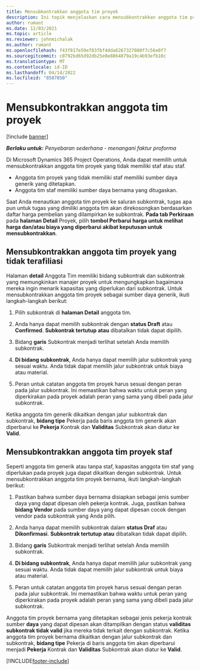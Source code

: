 ```yaml
---
title: Mensubkontrakkan anggota tim proyek
description: Ini topik menjelaskan cara mensubkontrakkan anggota tim proyek di Microsoft Dynamics 365 Project Operations.
author: rumant
ms.date: 12/03/2021
ms.topic: article
ms.reviewer: johnmichalak
ms.author: rumant
ms.openlocfilehash: f43f817e59ef83fbf4dda6267327080f7c56e0f7
ms.sourcegitcommit: c0792bd65d92db25e0e8864879a19c4b93efb10c
ms.translationtype: MT
ms.contentlocale: id-ID
ms.lasthandoff: 04/14/2022
ms.locfileid: "8587850"
---
```

# <a name="subcontracting-project-team-members"></a>Mensubkontrakkan anggota tim proyek

[!include [banner](../../includes/dataverse-preview.md)]

_**Berlaku untuk:** Penyebaran sederhana - menangani faktur proforma_

Di Microsoft Dynamics 365 Project Operations, Anda dapat memilih untuk mensubkontrakkan anggota tim proyek yang tidak memiliki staf atau staf.

- Anggota tim proyek yang tidak memiliki staf memiliki sumber daya generik yang ditetapkan.
- Anggota tim staf memiliki sumber daya bernama yang ditugaskan.

Saat Anda menautkan anggota tim proyek ke saluran subkontrak, tugas apa pun untuk tugas yang dimiliki anggota tim akan direkosongkan berdasarkan daftar harga pembelian yang dilampirkan ke subkontrak.  **Pada tab Perkiraan** pada **halaman Detail** Proyek, pilih **tombol Perbarui harga untuk melihat harga dan/atau biaya yang diperbarui akibat keputusan untuk mensubkontrakkan**. 

## <a name="subcontracting-an-unstaffed-project-team-member"></a>Mensubkontrakkan anggota tim proyek yang tidak terafiliasi
Halaman **detail** Anggota Tim memiliki bidang subkontrak dan subkontrak yang memungkinkan manajer proyek untuk mengungkapkan bagaimana mereka ingin menarik kapasitas yang diperlukan dari subkontrak. Untuk mensubkontrakkan anggota tim proyek sebagai sumber daya generik, ikuti langkah-langkah berikut:

1.  Pilih subkontrak di **halaman Detail** anggota tim.

2.  Anda hanya dapat memilih subkontrak dengan **status Draft** atau **Confirmed**. **Subkontrak tertutup** **atau** dibatalkan tidak dapat dipilih. 

3.  Bidang **garis** Subkontrak menjadi terlihat setelah Anda memilih subkontrak.

4.  **Di bidang subkontrak**, Anda hanya dapat memilih jalur subkontrak yang sesuai waktu. Anda tidak dapat memilih jalur subkontrak untuk biaya atau material.

5.  Peran untuk catatan anggota tim proyek harus sesuai dengan peran pada jalur subkontrak. Ini memastikan bahwa waktu untuk peran yang diperkirakan pada proyek adalah peran yang sama yang dibeli pada jalur subkontrak. 

Ketika anggota tim generik dikaitkan dengan jalur subkontrak dan subkontrak, **bidang tipe** Pekerja pada baris anggota tim generik akan diperbarui ke **Pekerja** Kontrak dan **Validitas** Subkontrak akan diatur ke **Valid**.

## <a name="subcontracting-a-staffed-project-team-member"></a>Mensubkontrakkan anggota tim proyek staf
Seperti anggota tim generik atau tanpa staf, kapasitas anggota tim staf yang diperlukan pada proyek juga dapat dikaitkan dengan subkontrak. Untuk mensubkontrakkan anggota tim proyek bernama, ikuti langkah-langkah berikut:

1.  Pastikan bahwa sumber daya bernama disiapkan sebagai jenis sumber daya yang dapat dipesan oleh pekerja kontrak. Juga, pastikan bahwa **bidang Vendor** pada sumber daya yang dapat dipesan cocok dengan vendor pada subkontrak yang Anda pilih. 

2.  Anda hanya dapat memilih subkontrak dalam **status Draf** atau **Dikonfirmasi**. **Subkontrak tertutup** **atau** dibatalkan tidak dapat dipilih. 

3.  Bidang **garis** Subkontrak menjadi terlihat setelah Anda memilih subkontrak.

4.  **Di bidang subkontrak**, Anda hanya dapat memilih jalur subkontrak yang sesuai waktu. Anda tidak dapat memilih jalur subkontrak untuk biaya atau material.

5.  Peran untuk catatan anggota tim proyek harus sesuai dengan peran pada jalur subkontrak. Ini memastikan bahwa waktu untuk peran yang diperkirakan pada proyek adalah peran yang sama yang dibeli pada jalur subkontrak. 

Anggota tim proyek bernama yang ditetapkan sebagai jenis pekerja kontrak sumber **daya** yang dapat dipesan akan ditampilkan dengan status **validitas subkontrak tidak valid** jika mereka tidak terkait dengan subkontrak. Ketika anggota tim proyek bernama dikaitkan dengan jalur subkontrak dan subkontrak, **bidang tipe** Pekerja di baris anggota tim akan diperbarui menjadi **Pekerja** Kontrak dan **Validitas** Subkontrak akan diatur ke **Valid**.

[!INCLUDE[footer-include](../../includes/footer-banner.md)]
